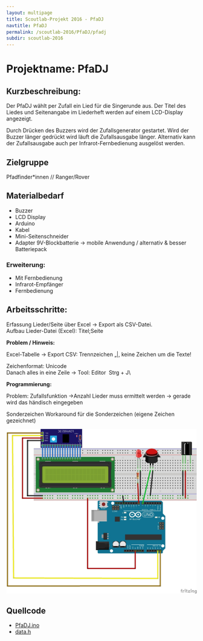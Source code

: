 ```yaml
---
layout: multipage
title: Scoutlab-Projekt 2016 - PfaDJ
navtitle: PfaDJ
permalink: /scoutlab-2016/PfaDJ/pfadj
subdir: scoutlab-2016
---
```

# Projektname: PfaDJ        

## Kurzbeschreibung:

Der PfaDJ wählt per Zufall ein Lied für die Singerunde aus. Der Titel
des Liedes und Seitenangabe im Liederheft werden auf einem LCD-Display
angezeigt.

Durch Drücken des Buzzers wird der Zufallsgenerator gestartet. Wird der
Buzzer länger gedrückt wird läuft die Zufallsausgabe länger. Alternativ
kann der Zufallsausgabe auch per Infrarot-Fernbedienung ausgelöst
werden.


## Zielgruppe

Pfadfinder*innen // Ranger/Rover

## Materialbedarf

* Buzzer
* LCD Display
* Arduino
* Kabel
* Mini-Seitenschneider
* Adapter 9V-Blockbatterie → mobile Anwendung / alternativ & besser Batteriepack

### Erweiterung:
* Mit Fernbedienung
* Infrarot-Empfänger
* Fernbedienung

## Arbeitsschritte:

Erfassung Lieder/Seite über Excel → Export als CSV-Datei.\
Aufbau Lieder-Datei (Excel): Titel;Seite

**Problem / Hinweis:**

Excel-Tabelle → Export CSV: Trennzeichen „|, keine Zeichen um die Texte!

Zeichenformat: Unicode\
Danach alles in eine Zeile → Tool: Editor  Strg + J\

**Programmierung:**

Problem: Zufallsfunktion →Anzahl Lieder muss ermittelt
werden → gerade wird das händisch eingegeben

Sonderzeichen Workaround für die Sonderzeichen (eigene Zeichen gezeichnet)

![Aufbau PfaDJ](images/aufbau_pfadj.jpg)

## Quellcode

- [PfaDJ.ino](code/PfaDJ.ino)
- [data.h](code/data.h)
